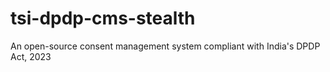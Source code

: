 # tsi-dpdp-cms-stealth
An open-source consent management system compliant with India's DPDP Act, 2023
